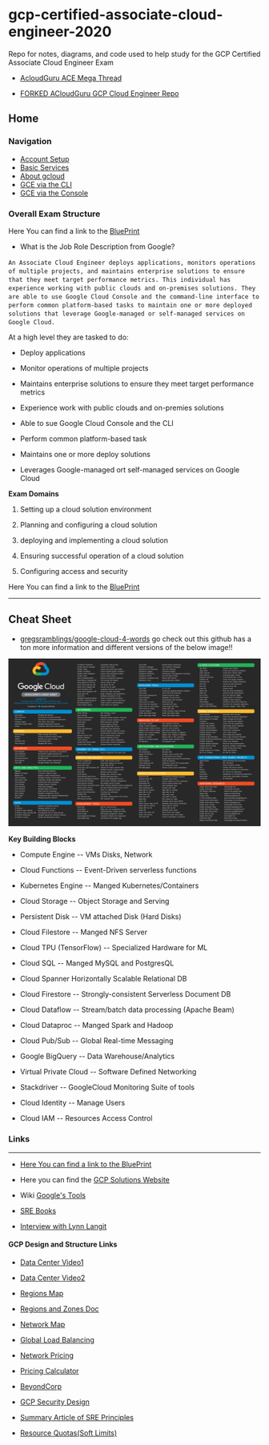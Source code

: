# gcp-certified-associate-cloud-engineer-2020
Repo for notes, diagrams, and code used to help study for the GCP Certified Associate Cloud Engineer Exam

* [AcloudGuru ACE Mega Thread](https://acloud.guru/forums/gcp-certified-associate-cloud-engineer/discussion/-LHq7ia97ot7POrc6Nw7/exam_report_mega-thread)

* [FORKED ACloudGuru GCP Cloud Engineer Repo](https://github.com/DRpandaMD/gcp-cloud-engineer)

## Home


### Navigation

* [Account Setup](/AccountSetup/AccountSetup.md)
* [Basic Services](/Basic-Services/Basic-Services.md)
* [About gcloud](/Basic-Services/gcloud.md)
* [GCE via the CLI](/Basic-Services/GCEinAndoutLab.md)
* [GCE via the Console](/Basic-Services/GCEviaConsole.md)

### Overall Exam Structure 

Here You can find a link to the [BluePrint](https://cloud.google.com/certification/guides/cloud-engineer/)

* What is the Job Role Description from Google?

`An Associate Cloud Engineer deploys applications, monitors operations of multiple projects, and maintains enterprise solutions to ensure that they meet target performance metrics. This individual has experience working with public clouds and on-premises solutions. They are able to use Google Cloud Console and the command-line interface to perform common platform-based tasks to maintain one or more deployed solutions that leverage Google-managed or self-managed services on Google Cloud.`


At a high level they are tasked to do:

* Deploy applications

* Monitor operations of multiple projects

* Maintains enterprise solutions to ensure they meet target performance metrics

* Experience work with public clouds and on-premies solutions 

* Able to sue Google Cloud Console and the CLI

* Perform common platform-based task

* Maintains one or more deploy solutions

* Leverages Google-managed ort self-managed services on Google Cloud


**Exam Domains**

1) Setting up a cloud solution environment 

2) Planning and configuring a cloud solution

3) deploying and implementing a cloud solution

4) Ensuring successful operation of a cloud solution

5) Configuring access and security



Here You can find a link to the [BluePrint](https://cloud.google.com/certification/guides/cloud-engineer/)



---

## Cheat Sheet

* [gregsramblings/google-cloud-4-words](https://github.com/gregsramblings/google-cloud-4-words) go check out this github has a ton more information and different versions of the below image!!

![CheatSheet](/Images/DarkCheatSheet.png)


**Key Building Blocks**

* Compute Engine -- VMs Disks, Network

* Cloud Functions -- Event-Driven serverless functions

* Kubernetes Engine -- Manged Kubernetes/Containers

* Cloud Storage -- Object Storage and Serving

* Persistent Disk -- VM attached Disk (Hard Disks)

* Cloud Filestore -- Manged NFS Server

* Cloud TPU (TensorFlow)  -- Specialized Hardware for ML

* Cloud SQL -- Manged MySQL and PostgresQL

* Cloud Spanner Horizontally Scalable Relational DB

* Cloud Firestore -- Strongly-consistent  Serverless Document DB

* Cloud Dataflow -- Stream/batch data processing (Apache Beam)

* Cloud Dataproc -- Manged Spark and Hadoop

* Cloud Pub/Sub -- Global Real-time Messaging 

* Google BigQuery -- Data Warehouse/Analytics 

* Virtual Private Cloud -- Software Defined Networking

* Stackdriver -- GoogleCloud Monitoring Suite of tools

* Cloud Identity -- Manage Users

* Cloud IAM -- Resources Access Control 

### Links

--- 

* [Here You can find a link to the BluePrint](https://cloud.google.com/certification/guides/cloud-engineer/)

* Here you can find the [GCP Solutions Website](https://gcp.solutions/)

* Wiki [Google's Tools](https://en.wikipedia.org/wiki/Google_data_centers#Software) 

* [SRE Books](https://landing.google.com/sre/book.html)

* [Interview with Lynn Langit](https://read.acloud.guru/serverless-superheroes-lynn-langit-on-big-data-nosql-and-google-versus-aws-f4427dc8679c)


#### GCP Design and Structure Links

* [Data Center Video1](https://www.youtube.com/watch?v=XZmGGAbHqa0)

* [Data Center Video2](https://www.youtube.com/watch?v=zDAYZU4A3w0)

* [Regions Map](https://cloud.google.com/about/locations/#regions-tab)

* [Regions and Zones Doc](https://cloud.google.com/compute/docs/regions-zones/)

* [Network Map](https://cloud.google.com/about/locations/#network-tab)

* [Global Load Balancing](https://cloud.google.com/load-balancing/docs/https)

* [Network Pricing](https://cloud.google.com/compute/all-pricing#network)

* [Pricing Calculator](https://cloud.google.com/products/calculator/)

* [BeyondCorp](https://cloud.google.com/beyondcorp/)

* [GCP Security Design](https://cloud.google.com/security/infrastructure/design)

* [Summary Article of SRE Principles](https://medium.com/@jdavidmitchell/principles-of-site-reliability-engineering-at-google-8382b054e498)

* [Resource Quotas(Soft Limits)](https://cloud.google.com/compute/quotas)
